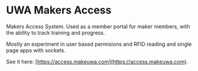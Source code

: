 # UWA Makers Access

Makers Access System. Used as a member portal for maker members, with the ability to track training and progress.

Mostly an experiment in user based permisions and RFID reading and single page apps with sockets.

See it here: [https://access.makeuwa.com](https://access.makeuwa.com).